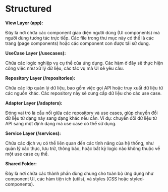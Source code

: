# Structured

**View Layer (app):**

Đây là nơi chứa các component giao diện người dùng (UI components) mà người dùng tương tác trực tiếp. Các file trong thư mục này có thể là các trang (page components) hoặc các component con được tái sử dụng.

**UseCase Layer (/usecases):**

Chứa các logic nghiệp vụ cụ thể của ứng dụng. Các hàm ở đây sẽ thực hiện công việc như xử lý dữ liệu, các tác vụ mà UI sẽ yêu cầu.

**Repository Layer (/repositories):**

Chứa các lớp quản lý dữ liệu, bao gồm việc gọi API hoặc truy xuất dữ liệu từ các nguồn khác. Các repository này sẽ cung cấp dữ liệu cho các use case.

**Adapter Layer (/adapters):**

Đóng vai trò là cầu nối giữa các repository và use cases, giúp chuyển đổi dữ liệu từ dạng này sang dạng khác nếu cần. Ví dụ: chuyển đổi dữ liệu từ API sang một định dạng mà use case có thể sử dụng.

**Service Layer (/services):**

Chứa các dịch vụ có thể liên quan đến các tính năng của hệ thống, như quản lý xác thực, lưu trữ, thông báo, hoặc bất kỳ logic nào không thuộc về một use case cụ thể.

**Shared Folder:**

Đây là nơi chứa các thành phần dùng chung cho toàn bộ ứng dụng như component UI, các hàm tiện ích (utils), và styles (CSS hoặc styled-components).
